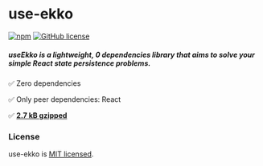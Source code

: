 # use-ekko

 [![npm](https://img.shields.io/npm/v/use-ekko.svg)](https://www.npmjs.com/package/use-ekkos)  [![GitHub license](https://img.shields.io/badge/license-MIT-blue.svg)](https://github.com/askharley/use-ekko/blob/main/LICENSE) <a href="https://bundlephobia.com/result?p=use-ekko@latest" target="\_parent">
  <img alt="" src="https://badgen.net/bundlephobia/minzip/use-ekko@latest" />
</a>

 

##### useEkko is a lightweight, 0 dependencies library that aims to solve your simple React state persistence problems.

✅ Zero dependencies

✅ Only peer dependencies: React

✅ [**2.7 kB gzipped**](https://bundlephobia.com/result?p=use-ekko)

### License

use-ekko is [MIT licensed](./LICENSE).
